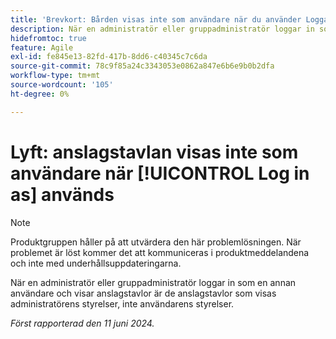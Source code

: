 ```yaml
---
title: 'Brevkort: Bården visas inte som användare när du använder Logga in som'
description: När en administratör eller gruppadministratör loggar in som en annan användare och visar anslagstavlor är de anslagstavlor som visas administratörens styrelser, inte användarens styrelser.
hidefromtoc: true
feature: Agile
exl-id: fe845e13-82fd-417b-8dd6-c40345c7c6da
source-git-commit: 78c9f85a24c3343053e0862a847e6b6e9b0b2dfa
workflow-type: tm+mt
source-wordcount: '105'
ht-degree: 0%

---
```


# Lyft: anslagstavlan visas inte som användare när [!UICONTROL Log in as] används

>[!NOTE]
>
>Produktgruppen håller på att utvärdera den här problemlösningen. När problemet är löst kommer det att kommuniceras i produktmeddelandena och inte med underhållsuppdateringarna.

När en administratör eller gruppadministratör loggar in som en annan användare och visar anslagstavlor är de anslagstavlor som visas administratörens styrelser, inte användarens styrelser.

_Först rapporterad den 11 juni 2024._
